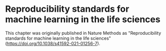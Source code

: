 # Reproducibility standards for machine learning in the life sciences

This chapter was originally published in Nature Methods as "Reproducibility standards for machine learning in the life sciences" (https://doi.org/10.1038/s41592-021-01256-7).
